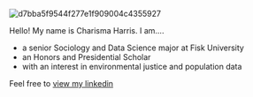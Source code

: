 ![d7bba5f9544f277e1f909004c4355927](https://github.com/user-attachments/assets/31af70c5-1a23-418a-85e9-0c3119169c49)




Hello! My name is Charisma Harris. I am....
* a senior Sociology and Data Science major at Fisk University
* an Honors and Presidential Scholar
* with an interest in environmental justice and population data

Feel free to [view my linkedin](https://www.linkedin.com/in/charisma-harris/)
